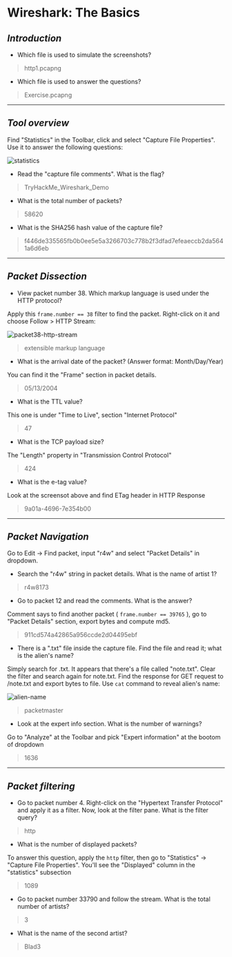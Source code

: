 
# Wireshark: The Basics

## *Introduction*

- Which file is used to simulate the screenshots?

> http1.pcapng

- Which file is used to answer the questions?

> Exercise.pcapng

---

## *Tool overview*

Find "Statistics" in the Toolbar, click and select "Capture File Properties".
Use it to answer the following questions:

![statistics](https://i.postimg.cc/Xqvh9hNN/statistics.png)

- Read the "capture file comments". What is the flag?

> TryHackMe_Wireshark_Demo

- What is the total number of packets?

> 58620

- What is the SHA256 hash value of the capture file?

> f446de335565fb0b0ee5e5a3266703c778b2f3dfad7efeaeccb2da5641a6d6eb

---

## *Packet Dissection*

- View packet number 38. Which markup language is used under the HTTP protocol? 

Apply this `frame.number == 38` filter to find the packet. Right-click on it
and choose Follow > HTTP Stream:

![packet38-http-stream](https://i.postimg.cc/26zmKr7C/packet-38-stream.png)

> extensible markup language

- What is the arrival date of the packet? (Answer format: Month/Day/Year)

You can find it the "Frame" section in packet details.

> 05/13/2004

- What is the TTL value?

This one is under "Time to Live", section "Internet Protocol" 

> 47

- What is the TCP payload size?

The "Length" property in "Transmission Control Protocol"

> 424

- What is the e-tag value?

Look at the screensot above and find ETag header in HTTP Response

> 9a01a-4696-7e354b00

---

## *Packet Navigation*

Go to Edit -> Find packet, input "r4w" and select "Packet Details" in dropdown.

- Search the "r4w" string in packet details. What is the name of artist 1?

> r4w8173

- Go to packet 12 and read the comments. What is the answer?

Comment says to find another packet ( `frame.number == 39765` ), go to "Packet Details"
section, export bytes and compute md5.

> 911cd574a42865a956ccde2d04495ebf

- There is a ".txt" file inside the capture file. Find the file and read it; what is the 
alien's name?

Simply search for .txt. It appears that there's a file called "note.txt". Clear the 
filter and search again for note.txt. Find the response for GET request to /note.txt
and export bytes to file. Use `cat` command to reveal alien's name:

![alien-name](https://i.postimg.cc/wvTpW8CK/alien-name.png)

> packetmaster

- Look at the expert info section. What is the number of warnings?

Go to "Analyze" at the Toolbar and pick "Expert information" at the bootom of
dropdown

> 1636

---

## *Packet filtering*

- Go to packet number 4. Right-click on the "Hypertext Transfer Protocol" and apply it 
as a filter. Now, look at the filter pane. What is the filter query?

> http

- What is the number of displayed packets?

To answer this question, apply the `http` filter, then go to "Statistics" -> "Capture 
File Properties". You'll see the "Displayed" column in the "statistics" subsection

> 1089

- Go to packet number 33790 and follow the stream. What is the total number of artists?

> 3

- What is the name of the second artist?

> Blad3
